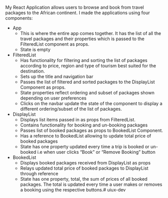 My React Application allows users to browse and book from  travel packages to the African continent. I made the applications using four components:


* App
   * This is where the entire app comes together. It has the list of all the travel packages and their properties which is passed to the FilteredList component as props. 
   * State is empty
* FilteredList
   * Has functionality for filtering and sorting the list of packages according to price, region and type of tourism best suited for the destination.
   * Sets up the title and navigation bar
   * Passes the list of filtered and sorted packages to the DisplayList Component as  props. 
   * State properties reflect ordering and subset of packages shown depending on user preferences
   * Clicks on the navbar update the state of the component to display a different ordering/subset of the list of packages. 
* DisplayList
   * Displays list items passed in as props from FilteredList. 
   * Contains functionality for booking  and un-booking packages
   * Passes list of booked packages as props to BookedList Component. 
   * Has a reference to BookedList allowing to update total price of booked packages
   * State has one property updated every time a trip is booked or un-booked i.e when user clicks “Book” or “Remove Booking” button
* BookedList
   * Displays booked packages received from DisplayList as props
   * Relays updated total price of booked packages to DisplayList through reference
   * State has one property, total, the sum of prices of all booked packages. The total is updated every time a user makes or removes a booking using the respective buttons.#   u i u x - d e v  
 